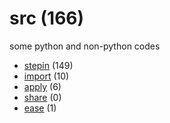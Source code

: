 # src (166)
some python and non-python codes

+ [stepin](stepin/README.md) (149)
+ [import](import/README.md) (10)
+ [apply](apply/README.md) (6)
+ [share](share/README.md) (0)
+ [ease](ease/README.md) (1)
